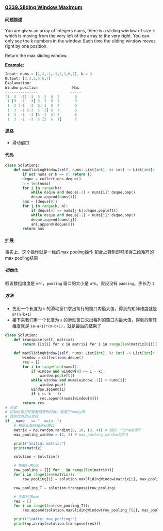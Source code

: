 ### [0239.Sliding Window Maximum](https://leetcode-cn.com/problems/sliding-window-maximum/)

#### 问题描述
You are given an array of integers nums, there is a sliding window of size k which is moving from the very left of the array to the very right. You can only see the k numbers in the window. Each time the sliding window moves right by one position.

Return the max sliding window.

**Example:**
```python
Input: nums = [1,3,-1,-3,5,3,6,7], k = 3
Output: [3,3,5,5,6,7]
Explanation:
Window position                Max
---------------               -----
[1  3  -1] -3  5  3  6  7       3
 1 [3  -1  -3] 5  3  6  7       3
 1  3 [-1  -3  5] 3  6  7       5
 1  3  -1 [-3  5  3] 6  7       5
 1  3  -1  -3 [5  3  6] 7       6
 1  3  -1  -3  5 [3  6  7]      7
```

#### 思路
- 滑动窗口

#### 代码

```python
class Solution1:
    def maxSlidingWindow(self, nums: List[int], k: int) -> List[int]:
        if not nums or k == 0: return []
        deque = collections.deque()
        n = len(nums)
        for i in range(k):
            while deque and deque[-1] < nums[i]: deque.pop()
            deque.append(nums[i])
        ans = [deque[0]]
        for j in range(k, n):
            if deque[0] == nums[j-k]:deque.popleft()
            while deque and deque[-1] < nums[j]: deque.pop()
            deque.append(nums[j])
            ans.append(deque[0])
        return ans
```

#### 扩展
事实上，这个操作就是一维的max pooling操作
配合上转制即可求得二维矩阵的max pooling结果
##### 初始化
假设数组维度是 `m*n`，`pooling` 窗口的大小是 `a*b`。假设没有 `padding`，步长为 `1`
##### 方法
- 先用一个长度为 `b` 的滑动窗口求出每行的窗口内最大值，得到的矩阵维度就是 `m*(n-b+1)`
- 接下来我们用一个长度为 `a` 的滑动窗口求出每列的窗口内最大值，得到的矩阵维度就是 `(m-a+1)*(n-b+1)`，就是最后的结果了

```python
class Solution:
    def transpose(self, matrix):
        return [[x[i] for x in matrix] for i in range(len(matrix[0]))]

    def maxSlidingWindow(self, nums: List[int], k: int) -> List[int]:
        window = collections.deque()
        res = []
        for i in range(len(nums)):
            if window and window[0] <= i - k:
                window.popleft()
            while window and nums[window[-1]] < nums[i]:
                window.pop()
            window.append(i)
            if i >= k - 1:
                res.append(nums[window[0]])
        return res
# 测试
# 初始化和打印查看结果的时候，使用了numpy库
# 其余均为自己实现
if __name__ == "__main__":
    # 初始化矩阵和池化窗口
    matrix = np.random.randint(0, 10, (3, 4)) # 随机一个3*4的矩阵
    max_pooling_window = (2, 3) # max_pooling_window为2*3

    print("Initial matrix:")
    print(matrix)

    solution = Solution()

    # 在每行求max
    row_pooling = [[] for _ in range(len(matrix))]
    for i in range(len(matrix)):
        row_pooling[i] = solution.maxSlidingWindow(matrix[i], max_pooling_window[1])

    row_pooling_T = solution.transpose(row_pooling)

    # 在每列求max
    res = []
    for i in range(len(row_pooling_T)):
        res.append(solution.maxSlidingWindow(row_pooling_T[i], max_pooling_window[0]))

    print("\nAfter max-pooling:")
    print(np.array(solution.transpose(res)))
```